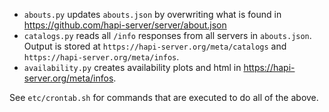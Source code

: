 
* `abouts.py` updates `abouts.json` by overwriting what is found in https://github.com/hapi-server/server/about.json
* `catalogs.py` reads all `/info` responses from all servers in `abouts.json`. Output is stored at `https://hapi-server.org/meta/catalogs` and `https://hapi-server.org/meta/infos`.
* `availability.py` creates availability plots and html in https://hapi-server.org/meta/infos.

See `etc/crontab.sh` for commands that are executed to do all of the above.